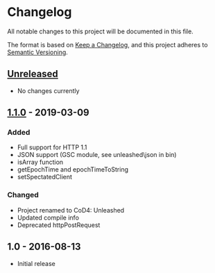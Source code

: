 # Changelog
All notable changes to this project will be documented in this file.

The format is based on [Keep a Changelog](https://keepachangelog.com/en/1.0.0/),
and this project adheres to [Semantic Versioning](https://semver.org/spec/v2.0.0.html).

## [Unreleased]
- No changes currently

## [1.1.0] - 2019-03-09
### Added
- Full support for HTTP 1.1
- JSON support (GSC module, see unleashed\\json in bin)
- isArray function
- getEpochTime and epochTimeToString
- setSpectatedClient

### Changed
- Project renamed to CoD4: Unleashed
- Updated compile info
- Deprecated httpPostRequest

## 1.0 - 2016-08-13
- Initial release

[Unreleased]: https://github.com/atrX/vscode-codscript/compare/1.1.0...HEAD
[1.1.0]: https://github.com/atrX/vscode-codscript/compare/1.0...1.1.0
